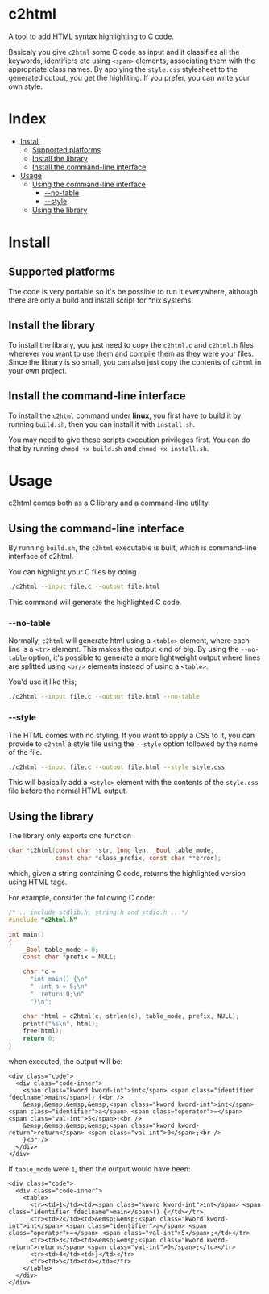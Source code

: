 # c2html
A tool to add HTML syntax highlighting to C code.

Basicaly you give `c2html` some C code as input and it classifies all the keywords, identifiers etc using `<span>` elements, associating them with the appropriate class names. By applying the `style.css` stylesheet to the generated output, you get the highliting. If you prefer, you can write your own style.

# Index
* [Install](#install)
  * [Supported platforms](#supported-platforms)
  * [Install the library](#install-the-library)
  * [Install the command-line interface](#install-the-command-line-interface)
* [Usage](#usage)
  * [Using the command-line interface](#using-the-command-line-interface)
    * [--no-table](#--no-table)
    * [--style](#--style)
  * [Using the library](#using-the-library)

# Install

## Supported platforms
The code is very portable so it's be possible to run it everywhere, although there are only a build and install script for \*nix systems.

## Install the library
To install the library, you just need to copy the `c2html.c` and `c2html.h` files wherever you want to use them and compile them as they were your files. Since the library is so small, you can also just copy the contents of `c2html` in your own project.

## Install the command-line interface
To install the `c2html` command under **linux**, you first have to build it by running `build.sh`, then you can install it with `install.sh`.

You may need to give these scripts execution privileges first. You can do that by running `chmod +x build.sh` and `chmod +x install.sh`.

# Usage
c2html comes both as a C library and a command-line utility. 

## Using the command-line interface
By running `build.sh`, the `c2html` executable is built, which is command-line interface of c2html.

You can highlight your C files by doing
```sh
./c2html --input file.c --output file.html
```
This command will generate the highlighted C code.

### --no-table
Normally, `c2html` will generate html using a `<table>` element, where each line is a `<tr>` element. This makes the output kind of big. By using the `--no-table` option, it's possible to generate a more lightweight output where lines are splitted using `<br/>` elements instead of using a `<table>`.

You'd use it like this;
```sh
./c2html --input file.c --output file.html --no-table
```

### --style
The HTML comes with no styling. If you want to apply a CSS to it, you can provide to `c2html` a style file using the `--style` option followed by the name of the file.

```sh
./c2html --input file.c --output file.html --style style.css
```

This will basically add a `<style>` element with the contents of the `style.css` file before the normal HTML output.

## Using the library
The library only exports one function
```c
char *c2html(const char *str, long len, _Bool table_mode, 
             const char *class_prefix, const char **error);
```
which, given a string containing C code, returns the highlighted version using HTML tags.

For example, consider the following C code:
```c
/* .. include stdlib.h, string.h and stdio.h .. */
#include "c2html.h"

int main()
{
    _Bool table_mode = 0;
    const char *prefix = NULL;

    char *c = 
      "int main() {\n"
      "  int a = 5;\n"
      "  return 0;\n"
      "}\n";

    char *html = c2html(c, strlen(c), table_mode, prefix, NULL);
    printf("%s\n", html);
    free(html);
    return 0;
}
```
when executed, the output will be:
```
<div class="code">
  <div class="code-inner">
    <span class="kword kword-int">int</span> <span class="identifier fdeclname">main</span>() {<br />
    &emsp;&emsp;&emsp;&emsp;<span class="kword kword-int">int</span> <span class="identifier">a</span> <span class="operator">=</span> <span class="val-int">5</span>;<br />
    &emsp;&emsp;&emsp;&emsp;<span class="kword kword-return">return</span> <span class="val-int">0</span>;<br />
    }<br />
  </div>
</div>
```
If `table_mode` were `1`, then the output would have been:
```
<div class="code">
  <div class="code-inner">
    <table>
      <tr><td>1</td><td><span class="kword kword-int">int</span> <span class="identifier fdeclname">main</span>() {</td></tr>
      <tr><td>2</td><td>&emsp;&emsp;<span class="kword kword-int">int</span> <span class="identifier">a</span> <span class="operator">=</span> <span class="val-int">5</span>;</td></tr>
      <tr><td>3</td><td>&emsp;&emsp;<span class="kword kword-return">return</span> <span class="val-int">0</span>;</td></tr>
      <tr><td>4</td><td>}</td></tr>
      <tr><td>5</td><td></td></tr>
    </table>
  </div>
</div>
```